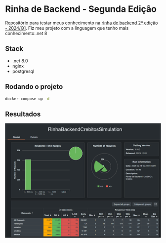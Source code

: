 
# Rinha de Backend - Segunda Edição

Repositório para testar meus conhecimento na [rinha de backend 2ª edição - 2024/Q1](https://github.com/zanfranceschi/rinha-de-backend-2024-q1).
Fiz meu projeto com a linguagem que tenho mais conhecimento:.net 8

## Stack

- .net 8.0
- nginx
- postgresql

## Rodando o projeto

```bash
docker-compose up -d
```

## Resultados

![Resultados do gatling](docs/gatling-20240217.png)

